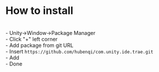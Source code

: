 # How to install
<br>
- Unity->Window->Package Manager<br>
- Click "+" left corner<br>
- Add package from git URL<br>
- Insert <code>https://github.com/hubenqi/com.unity.ide.trae.git</code><br>
- Add<br>
- Done
